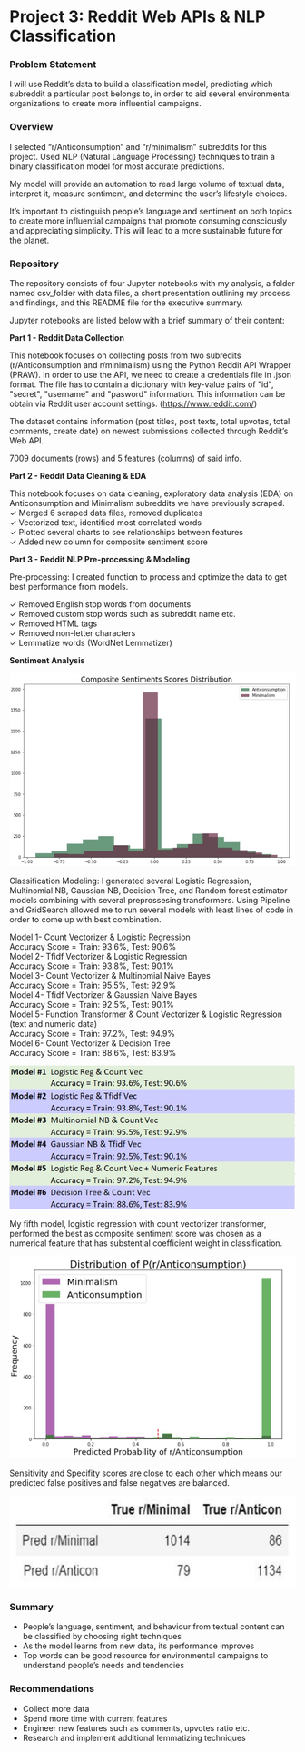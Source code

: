 ﻿
# Project 3: Reddit Web APIs & NLP Classification

### Problem Statement

I will use Reddit’s data to build a classification model, predicting which subreddit a particular post belongs to, in order to aid several environmental organizations to create more influential campaigns.

### Overview

I selected “r/Anticonsumption” and “r/minimalism” subreddits for this project. Used NLP (Natural Language Processing) techniques to train a binary classification model for most accurate predictions.

My model will provide an automation to read large volume of textual data, interpret it, measure sentiment, and determine the user’s lifestyle choices.

It’s important to distinguish people’s language and sentiment on both topics to create more influential campaigns that promote consuming consciously and appreciating simplicity. This will lead to a more sustainable future for the planet.

### Repository

The repository consists of four Jupyter notebooks with my analysis, a folder named csv_folder with data files, a short presentation outlining my process and findings, and this README file for the executive summary.

Jupyter notebooks are listed below with a brief summary of their content:

**Part 1 - Reddit Data Collection**

This notebook focuses on collecting posts from two subredits (r/Anticonsumption and r/minimalism) using the Python Reddit API Wrapper (PRAW).
In order to use the API, we need to create a credentials file in .json format. The file has to contain a dictionary with key-value pairs of "id", "secret", "username" and "pasword" information.
This information can be obtain via Reddit user account settings. (https://www.reddit.com/)

The dataset contains information (post titles, post texts, total upvotes, total comments, create date) on newest submissions collected through Reddit’s Web API.

7009 documents (rows) and 5 features (columns) of said info.

**Part 2 - Reddit Data Cleaning & EDA**

This notebook focuses on data cleaning, exploratory data analysis (EDA) on Anticonsumption and Minimalism subreddits we have previously scraped.  
✓  Merged 6 scraped data files, removed duplicates  
✓  Vectorized text, identified most correlated words  
✓  Plotted several charts to see relationships between features  
✓  Added new column for composite sentiment score  

**Part 3 - Reddit NLP Pre-processing & Modeling**

Pre-processing:
I created function to process and optimize the data to get best performance from models.  

✓  Removed English stop words from documents  
✓  Removed custom stop words such as subreddit name etc.  
✓  Removed HTML tags  
✓  Removed non-letter characters  
✓  Lemmatize words (WordNet Lemmatizer)  

**Sentiment Analysis**

![Composite_Sentiment_Distribution](./images/sentiment.JPG) 

Classification Modeling:
I generated several Logistic Regression, Multinomial NB, Gaussian NB, Decision Tree, and Random forest estimator models combining with several preprossesing transformers. Using Pipeline and GridSearch allowed me to run several models with least lines of code in order to come up with best combination.  

Model 1- Count Vectorizer & Logistic Regression  
Accuracy Score = Train: 93.6%, Test: 90.6%  
Model 2- Tfidf Vectorizer & Logistic Regression   
Accuracy Score = Train: 93.8%, Test: 90.1%  
Model 3- Count Vectorizer & Multinomial Naive Bayes  
Accuracy Score = Train: 95.5%, Test: 92.9%  
Model 4- Tfidf Vectorizer & Gaussian Naive Bayes      
Accuracy Score = Train: 92.5%, Test: 90.1%  
Model 5- Function Transformer & Count Vectorizer & Logistic Regression (text and numeric data)   
Accuracy Score = Train: 97.2%, Test: 94.9%   
Model 6- Count Vectorizer & Decision Tree   
Accuracy Score = Train: 88.6%, Test: 83.9%  

![Models_Accuracy_Scores](./images/models.JPG)  

My fifth model, logistic regression with count vectorizer transformer, performed the best as composite sentiment score was chosen as a numerical feature that has substential coefficient weight in classification.

![Probability_Distribution](./images/distprob.JPG)  

Sensitivity and Specifity scores are close to each other which means our predicted false positives and false negatives are balanced.

![Confusion_Matrix](./images/confusion_matrix.JPG) 

### Summary
- People’s language, sentiment, and behaviour from textual content can be
classified by choosing right techniques
- As the model learns from new data, its performance improves
- Top words can be good resource for environmental campaigns to understand
people’s needs and tendencies

### Recommendations
- Collect more data
- Spend more time with current features
- Engineer new features such as comments, upvotes ratio etc.
- Research and implement additional lemmatizing techniques
